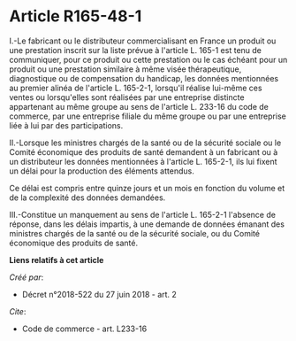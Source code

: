 # Article R165-48-1

I.-Le fabricant ou le distributeur commercialisant en France un produit ou une prestation inscrit sur la liste prévue à
l'article L. 165-1 est tenu de communiquer, pour ce produit ou cette prestation ou le cas échéant pour un produit ou une
prestation similaire à même visée thérapeutique, diagnostique ou de compensation du handicap, les données mentionnées au
premier alinéa de l'article L. 165-2-1, lorsqu'il réalise lui-même ces ventes ou lorsqu'elles sont réalisées par une
entreprise distincte appartenant au même groupe au sens de l'article L. 233-16 du code de commerce, par une entreprise
filiale du même groupe ou par une entreprise liée à lui par des participations.

II.-Lorsque les ministres chargés de la santé ou de la sécurité sociale ou le Comité économique des produits de santé
demandent à un fabricant ou à un distributeur les données mentionnées à l'article L. 165-2-1, ils lui fixent un délai pour la
production des éléments attendus.

Ce délai est compris entre quinze jours et un mois en fonction du volume et de la complexité des données demandées.

III.-Constitue un manquement au sens de l'article L. 165-2-1 l'absence de réponse, dans les délais impartis, à une demande de
données émanant des ministres chargés de la santé ou de la sécurité sociale, ou du Comité économique des produits de santé.

**Liens relatifs à cet article**

_Créé par_:

  - Décret n°2018-522 du 27 juin 2018 - art. 2

_Cite_:

  - Code de commerce - art. L233-16
